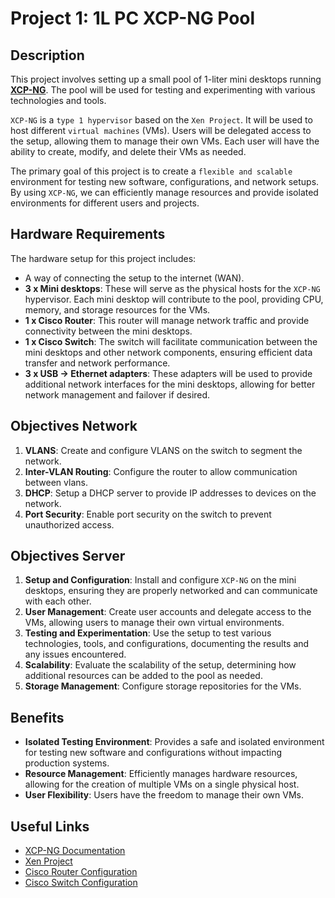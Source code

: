 # Project 1: 1L PC XCP-NG Pool

## Description

This project involves setting up a small pool of 1-liter mini desktops running
**[XCP-NG](https://xcp-ng.org/)**. The pool will be used for testing and
experimenting with various technologies and tools.

`XCP-NG` is a `type 1 hypervisor` based on the `Xen Project`. It will be used to
host different `virtual machines` (VMs). Users will be delegated access to the
setup, allowing them to manage their own VMs. Each user will have the ability
to create, modify, and delete their VMs as needed.

The primary goal of this project is to create a `flexible and scalable`
environment for testing new software, configurations, and network setups. By
using `XCP-NG`, we can efficiently manage resources and provide isolated
environments for different users and projects.

## Hardware Requirements

The hardware setup for this project includes:

- A way of connecting the setup to the internet (WAN).
- **3 x Mini desktops**: These will serve as the physical hosts for the
`XCP-NG` hypervisor. Each mini desktop will contribute to the pool, providing
CPU, memory, and storage resources for the VMs.
- **1 x Cisco Router**: This router will manage network traffic and provide
connectivity between the mini desktops.
- **1 x Cisco Switch**: The switch will facilitate communication between the
mini desktops and other network components, ensuring efficient data transfer
and network performance.
- **3 x USB -> Ethernet adapters**: These adapters will be used to provide
additional network interfaces for the mini desktops, allowing for better
network management and failover if desired.

## Objectives Network

1. **VLANS**: Create and configure VLANS on the switch to segment the network.
2. **Inter-VLAN Routing**: Configure the router to allow communication between vlans.
3. **DHCP**: Setup a DHCP server to provide IP addresses to devices on the network.
4. **Port Security**: Enable port security on the switch to prevent unauthorized access.

## Objectives Server

1. **Setup and Configuration**: Install and configure `XCP-NG` on the mini
desktops, ensuring they are properly networked and can communicate with each
other.
2. **User Management**: Create user accounts and delegate access to the VMs,
allowing users to manage their own virtual environments.
3. **Testing and Experimentation**: Use the setup to test various technologies,
tools, and configurations, documenting the results and any issues encountered.
4. **Scalability**: Evaluate the scalability of the setup, determining how
additional resources can be added to the pool as needed.
5. **Storage Management**: Configure storage repositories for the VMs.

## Benefits

- **Isolated Testing Environment**: Provides a safe and isolated environment
for testing new software and configurations without impacting production
systems.
- **Resource Management**: Efficiently manages hardware resources, allowing for
the creation of multiple VMs on a single physical host.
- **User Flexibility**: Users have the freedom to manage their own VMs.

## Useful Links

- [XCP-NG Documentation](https://xcp-ng.org/docs/)
- [Xen Project](https://xenproject.org/)
- [Cisco Router Configuration](htps://github.com/dembezum/sandbox/projects/proj1/r1.md)
- [Cisco Switch Configuration](htps://github.com/dembezum/sandbox/projects/proj1/sw1.md)

